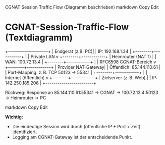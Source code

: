 CGNAT Session Traffic Flow (Diagramm beschrieben)
markdown
Copy
Edit
# CGNAT-Session-Traffic-Flow (Textdiagramm)

+--------------------+
| Endgerät (z.B. PC)|
| IP: 192.168.1.34 |
+--------+-----------+
|
| Private LAN
v
+--------+------------+
| Heimrouter (NAT 1) |
| WAN: 100.72.13.4 |
+--------+------------+
|
| RFC6598 CGNAT-Bereich
v
+--------+------------+
| Provider NAT-Gateway|
| Öffentlich: 85.144.110.61 |
| Port-Mapping: z. B. TCP 50123 → 55341 |
+--------+------------+
|
| Internet (öffentlich)
v
+--------+------------+
| Zielserver (z. B. Web) |
| IP: 142.250.185.206 |
+------------------------+

Rückweg: Response an 85.144.110.61:55341 → CGNAT → 100.72.13.4:50123 → Heimrouter → PC

markdown
Copy
Edit

**Wichtig:**  
- Die eindeutige Session wird durch (öffentliche IP + Port + Zeit) identifiziert.
- Logging am CGNAT-Gateway ist der entscheidende Punkt.
